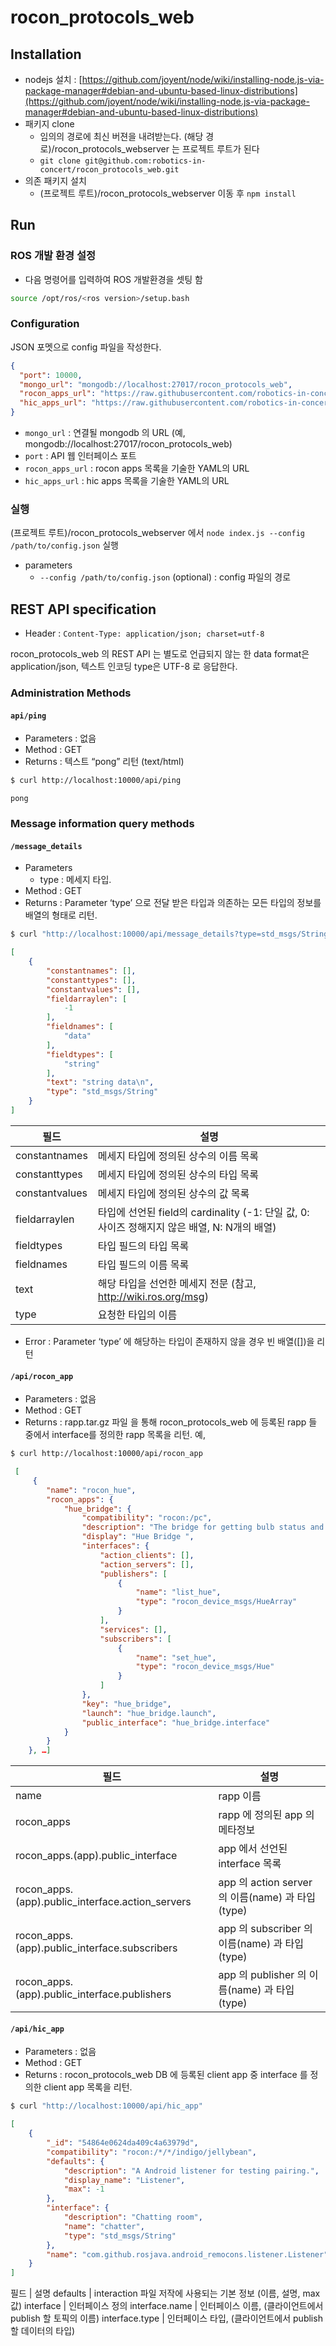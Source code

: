 rocon_protocols_web
===================


## Installation
* nodejs 설치 : [https://github.com/joyent/node/wiki/installing-node.js-via-package-manager#debian-and-ubuntu-based-linux-distributions](https://github.com/joyent/node/wiki/installing-node.js-via-package-manager#debian-and-ubuntu-based-linux-distributions)
* 패키지 clone
	* 임의의 경로에 최신 버젼을 내려받는다. (해당 경로)/rocon_protocols_webserver 는 프로젝트 루트가 된다
	* `git clone git@github.com:robotics-in-concert/rocon_protocols_web.git`
* 의존 패키지 설치
	* (프로젝트 루트)/rocon_protocols_webserver 이동 후 `npm install`

## Run
### ROS 개발 환경 설정
* 다음 명령어를 입력하여 ROS 개발환경을 셋팅 함

```bash
source /opt/ros/<ros version>/setup.bash
```


### Configuration

JSON 포멧으로 config 파일을 작성한다.

```json
{
  "port": 10000,
  "mongo_url": "mongodb://localhost:27017/rocon_protocols_web",
  "rocon_apps_url": "https://raw.githubusercontent.com/robotics-in-concert/rocon_protocols_web/master/rocon_protocols_webserver/distro/rocon_apps/rocon_apps.yaml",
  "hic_apps_url": "https://raw.githubusercontent.com/robotics-in-concert/rocon_protocols_web/master/rocon_protocols_webserver/distro/hic_apps/hic_apps.yaml"
}
```

  * `mongo_url` : 연결될 mongodb 의 URL (예, mongodb://localhost:27017/rocon_protocols_web)
  * `port` : API 웹 인터페이스 포트
  * `rocon_apps_url` : rocon apps 목록을 기술한 YAML의 URL
  * `hic_apps_url` : hic apps 목록을 기술한 YAML의 URL


### 실행
(프로젝트 루트)/rocon_protocols_webserver 에서 `node index.js --config /path/to/config.json` 실행

* parameters
	* `--config /path/to/config.json` (optional) : config 파일의 경로


## REST API specification

* Header : `Content-Type: application/json; charset=utf-8`

rocon_protocols_web 의 REST API 는 별도로 언급되지 않는 한 data format은  application/json, 텍스트 인코딩 type은  UTF-8 로 응답한다.

### Administration Methods
#### `api/ping`

* Parameters : 없음
* Method : GET
* Returns : 텍스트 “pong” 리턴 (text/html)

```bash
$ curl http://localhost:10000/api/ping
```
```text
pong
```

### Message information query methods
#### `/message_details`

* Parameters
  * type : 메세지 타입.
* Method : GET
* Returns : Parameter ‘type’ 으로 전달 받은 타입과 의존하는 모든 타입의 정보를 배열의 형태로 리턴.

```bash
$ curl "http://localhost:10000/api/message_details?type=std_msgs/String"
```


```json
[
    {
        "constantnames": [],
        "constanttypes": [],
        "constantvalues": [],
        "fieldarraylen": [
            -1
        ],
        "fieldnames": [
            "data"
        ],
        "fieldtypes": [
            "string"
        ],
        "text": "string data\n",
        "type": "std_msgs/String"
    }
]
```


필드 | 설명
--- | ---
constantnames | 메세지 타입에 정의된 상수의 이름 목록
constanttypes | 메세지 타입에 정의된 상수의 타입 목록
constantvalues | 메세지 타입에 정의된 상수의 값 목록
fieldarraylen | 타입에 선언된 field의 cardinality (-1: 단일 값, 0: 사이즈 정해지지 않은 배열, N: N개의 배열)
fieldtypes | 타입 필드의 타입 목록
fieldnames | 타입 필드의 이름 목록
text | 해당 타입을 선언한 메세지 전문 (참고, http://wiki.ros.org/msg)
type | 요청한 타입의 이름


*  Error : Parameter ‘type’ 에 해당하는 타입이 존재하지 않을 경우 빈 배열([])을 리턴

#### `/api/rocon_app`
* Parameters : 없음
* Method : GET
* Returns : rapp.tar.gz 파일 을 통해 rocon_protocols_web 에 등록된 rapp 들 중에서 interface를 정의한 rapp 목록을 리턴. 예,

```bash
$ curl http://localhost:10000/api/rocon_app
```

```json
 [
     {
        "name": "rocon_hue",
        "rocon_apps": {
            "hue_bridge": {
                "compatibility": "rocon:/pc",
                "description": "The bridge for getting bulb status and contollering",
                "display": "Hue Bridge ",
                "interfaces": {
                    "action_clients": [],
                    "action_servers": [],
                    "publishers": [
                        {
                            "name": "list_hue",
                            "type": "rocon_device_msgs/HueArray"
                        }
                    ],
                    "services": [],
                    "subscribers": [
                        {
                            "name": "set_hue",
                            "type": "rocon_device_msgs/Hue"
                        }
                    ]
                },
                "key": "hue_bridge",
                "launch": "hue_bridge.launch",
                "public_interface": "hue_bridge.interface"
            }
        }
    }, …]
```

필드 | 설명
---|---
name | rapp 이름
rocon_apps | rapp 에 정의된 app 의 메타정보
rocon_apps.(app).public_interface | app 에서 선언된 interface 목록
rocon_apps.(app).public_interface.action_servers | app 의 action server 의 이름(name) 과 타입(type)
rocon_apps.(app).public_interface.subscribers | app 의 subscriber 의 이름(name) 과 타입(type)
rocon_apps.(app).public_interface.publishers | app 의 publisher 의 이름(name) 과 타입(type)



#### `/api/hic_app`
* Parameters : 없음
* Method : GET
* Returns : rocon_protocols_web DB 에 등록된 client app 중 interface 를 정의한 client app 목록을 리턴.

```bash
$ curl "http://localhost:10000/api/hic_app"
```

```json
[
    {
        "_id": "54864e0624da409c4a63979d",
        "compatibility": "rocon:/*/*/indigo/jellybean",
        "defaults": {
            "description": "A Android listener for testing pairing.",
            "display_name": "Listener",
            "max": -1
        },
        "interface": {
            "description": "Chatting room",
            "name": "chatter",
            "type": "std_msgs/String"
        },
        "name": "com.github.rosjava.android_remocons.listener.Listener"
    }
]
```



필드 | 설명
defaults | interaction 파일 저작에 사용되는 기본 정보 (이름, 설명, max 값)
interface | 인터페이스 정의
interface.name | 인터페이스 이름, (클라이언트에서 publish 할 토픽의 이름)
interface.type | 인터페이스 타입, (클라이언트에서 publish 할 데이터의 타입)

